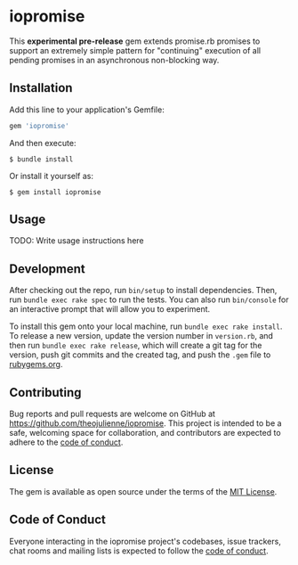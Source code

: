 # iopromise

This **experimental pre-release** gem extends promise.rb promises to support an extremely simple pattern for \"continuing\" execution of all pending promises in an asynchronous non-blocking way.

## Installation

Add this line to your application's Gemfile:

```ruby
gem 'iopromise'
```

And then execute:

    $ bundle install

Or install it yourself as:

    $ gem install iopromise

## Usage

TODO: Write usage instructions here

## Development

After checking out the repo, run `bin/setup` to install dependencies. Then, run `bundle exec rake spec` to run the tests. You can also run `bin/console` for an interactive prompt that will allow you to experiment.

To install this gem onto your local machine, run `bundle exec rake install`. To release a new version, update the version number in `version.rb`, and then run `bundle exec rake release`, which will create a git tag for the version, push git commits and the created tag, and push the `.gem` file to [rubygems.org](https://rubygems.org).

## Contributing

Bug reports and pull requests are welcome on GitHub at https://github.com/theojulienne/iopromise. This project is intended to be a safe, welcoming space for collaboration, and contributors are expected to adhere to the [code of conduct](https://github.com/theojulienne/iopromise/blob/main/CODE_OF_CONDUCT.md).

## License

The gem is available as open source under the terms of the [MIT License](https://opensource.org/licenses/MIT).

## Code of Conduct

Everyone interacting in the iopromise project's codebases, issue trackers, chat rooms and mailing lists is expected to follow the [code of conduct](https://github.com/theojulienne/iopromise/blob/main/CODE_OF_CONDUCT.md).
